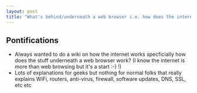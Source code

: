 ```yaml
---
layout: post
title: "What's behind/underneath a web browser i.e. how does the internet work?"
---
```


## Pontifications

* Always wanted to do a wiki on how the internet works specficially how does the stuff underneath a web browser work? (I know the internet is more than web browsing but it's a start :-) !)
* Lots of explanations for geeks but nothing for normal folks that really explains WiFi, routers, anti-virus, firewall, software updates, DNS, SSL, etc etc
